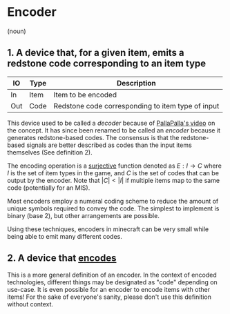 # Encoder
(noun)

## 1. A device that, for a given item, emits a redstone code corresponding to an item type

| IO  | Type | Description                                       |
|-----|------|---------------------------------------------------|
| In  | Item | Item to be encoded                                |
| Out | Code | Redstone code corresponding to item type of input |

This device used to be called a *decoder* because of [PallaPalla's video](https://youtu.be/ksfBEgLSpA0) on the concept. It has since been renamed to be called an *encoder* because it generates redstone-based codes. The consensus is that the redstone-based signals are better described as codes than the input items themselves (See definition 2).

The encoding operation is a [surjective](https://en.wikipedia.org/wiki/Surjective_function) function denoted as $E: I \to C$ where $I$ is the set of item types in the game, and $C$ is the set of codes that can be output by the encoder. Note that $|C| < |I|$ if multiple items map to the same code (potentially for an MIS).

Most encoders employ a numeral coding scheme to reduce the amount of unique symbols required to convey the code. The simplest to implement is binary (base 2), but other arrangements are possible.

Using these techniques, encoders in minecraft can be very small while being able to emit many different codes.

## 2. A device that [encodes](https://www.merriam-webster.com/dictionary/encode)

This is a more general definition of an encoder. In the context of encoded technologies, different things may be designated as "code" depending on use-case. It is even possible for an encoder to encode items with other items! For the sake of everyone's sanity, please don't use this definition without context.
